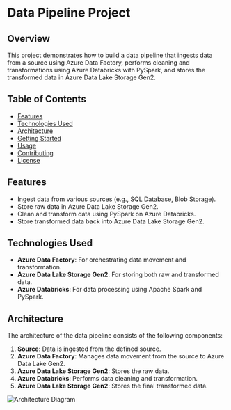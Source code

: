 # Data Pipeline Project

## Overview

This project demonstrates how to build a data pipeline that ingests data from a source using Azure Data Factory, performs cleaning and transformations using Azure Databricks with PySpark, and stores the transformed data in Azure Data Lake Storage Gen2.

## Table of Contents

- [Features](#features)
- [Technologies Used](#technologies-used)
- [Architecture](#architecture)
- [Getting Started](#getting-started)
- [Usage](#usage)
- [Contributing](#contributing)
- [License](#license)

## Features

- Ingest data from various sources (e.g., SQL Database, Blob Storage).
- Store raw data in Azure Data Lake Storage Gen2.
- Clean and transform data using PySpark on Azure Databricks.
- Store transformed data back into Azure Data Lake Storage Gen2.

## Technologies Used

- **Azure Data Factory**: For orchestrating data movement and transformation.
- **Azure Data Lake Storage Gen2**: For storing both raw and transformed data.
- **Azure Databricks**: For data processing using Apache Spark and PySpark.

## Architecture

The architecture of the data pipeline consists of the following components:

1. **Source**: Data is ingested from the defined source.
2. **Azure Data Factory**: Manages data movement from the source to Azure Data Lake Gen2.
3. **Azure Data Lake Storage Gen2**: Stores the raw data.
4. **Azure Databricks**: Performs data cleaning and transformation.
5. **Azure Data Lake Storage Gen2**: Stores the final transformed data.

![Architecture Diagram](path/to/architecture_diagram.png)
